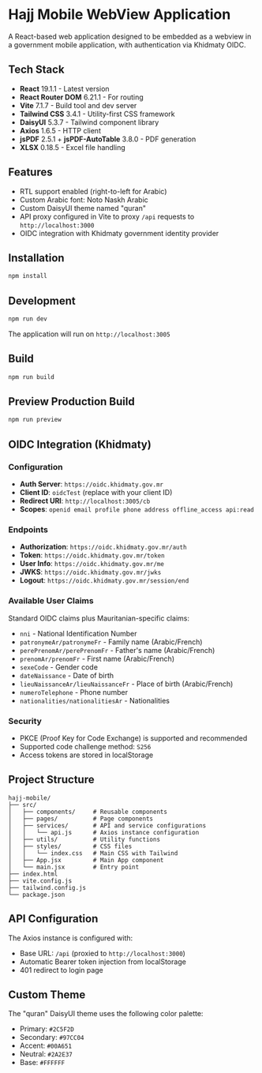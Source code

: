 # Hajj Mobile WebView Application

A React-based web application designed to be embedded as a webview in a government mobile application, with authentication via Khidmaty OIDC.

## Tech Stack

- **React** 19.1.1 - Latest version
- **React Router DOM** 6.21.1 - For routing
- **Vite** 7.1.7 - Build tool and dev server
- **Tailwind CSS** 3.4.1 - Utility-first CSS framework
- **DaisyUI** 5.3.7 - Tailwind component library
- **Axios** 1.6.5 - HTTP client
- **jsPDF** 2.5.1 + **jsPDF-AutoTable** 3.8.0 - PDF generation
- **XLSX** 0.18.5 - Excel file handling

## Features

- RTL support enabled (right-to-left for Arabic)
- Custom Arabic font: Noto Naskh Arabic
- Custom DaisyUI theme named "quran"
- API proxy configured in Vite to proxy `/api` requests to `http://localhost:3000`
- OIDC integration with Khidmaty government identity provider

## Installation

```bash
npm install
```

## Development

```bash
npm run dev
```

The application will run on `http://localhost:3005`

## Build

```bash
npm run build
```

## Preview Production Build

```bash
npm run preview
```

## OIDC Integration (Khidmaty)

### Configuration

- **Auth Server**: `https://oidc.khidmaty.gov.mr`
- **Client ID**: `oidcTest` (replace with your client ID)
- **Redirect URI**: `http://localhost:3005/cb`
- **Scopes**: `openid email profile phone address offline_access api:read`

### Endpoints

- **Authorization**: `https://oidc.khidmaty.gov.mr/auth`
- **Token**: `https://oidc.khidmaty.gov.mr/token`
- **User Info**: `https://oidc.khidmaty.gov.mr/me`
- **JWKS**: `https://oidc.khidmaty.gov.mr/jwks`
- **Logout**: `https://oidc.khidmaty.gov.mr/session/end`

### Available User Claims

Standard OIDC claims plus Mauritanian-specific claims:
- `nni` - National Identification Number
- `patronymeAr/patronymeFr` - Family name (Arabic/French)
- `perePrenomAr/perePrenomFr` - Father's name (Arabic/French)
- `prenomAr/prenomFr` - First name (Arabic/French)
- `sexeCode` - Gender code
- `dateNaissance` - Date of birth
- `lieuNaissanceAr/lieuNaissanceFr` - Place of birth (Arabic/French)
- `numeroTelephone` - Phone number
- `nationalities/nationalitiesAr` - Nationalities

### Security

- PKCE (Proof Key for Code Exchange) is supported and recommended
- Supported code challenge method: `S256`
- Access tokens are stored in localStorage

## Project Structure

```
hajj-mobile/
├── src/
│   ├── components/     # Reusable components
│   ├── pages/          # Page components
│   ├── services/       # API and service configurations
│   │   └── api.js      # Axios instance configuration
│   ├── utils/          # Utility functions
│   ├── styles/         # CSS files
│   │   └── index.css   # Main CSS with Tailwind
│   ├── App.jsx         # Main App component
│   └── main.jsx        # Entry point
├── index.html
├── vite.config.js
├── tailwind.config.js
└── package.json
```

## API Configuration

The Axios instance is configured with:
- Base URL: `/api` (proxied to `http://localhost:3000`)
- Automatic Bearer token injection from localStorage
- 401 redirect to login page

## Custom Theme

The "quran" DaisyUI theme uses the following color palette:
- Primary: `#2C5F2D`
- Secondary: `#97CC04`
- Accent: `#00A651`
- Neutral: `#2A2E37`
- Base: `#FFFFFF`
